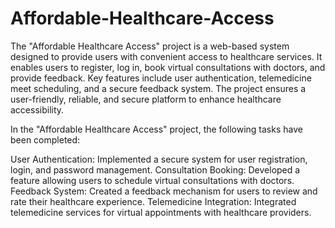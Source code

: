 # Affordable-Healthcare-Access

The "Affordable Healthcare Access" project is a web-based system designed to provide users with convenient access to healthcare services. It enables users to register, log in, book virtual consultations with doctors, and provide feedback. Key features include user authentication, telemedicine meet scheduling, and a secure feedback system. The project ensures a user-friendly, reliable, and secure platform to enhance healthcare accessibility.


In the "Affordable Healthcare Access" project, the following tasks have been completed:

User Authentication: Implemented a secure system for user registration, login, and password management.
Consultation Booking: Developed a feature allowing users to schedule virtual consultations with doctors.
Feedback System: Created a feedback mechanism for users to review and rate their healthcare experience.
Telemedicine Integration: Integrated telemedicine services for virtual appointments with healthcare providers.
